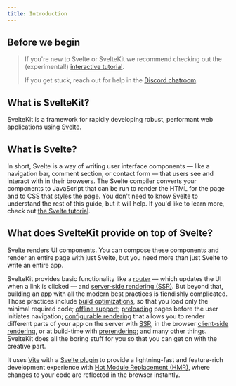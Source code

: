 ```yaml
---
title: Introduction
---
```


## Before we begin

> If you're new to Svelte or SvelteKit we recommend checking out the (experimental!) [interactive tutorial](https://learn.svelte.dev).
>
> If you get stuck, reach out for help in the [Discord chatroom](https://svelte.dev/chat).

## What is SvelteKit?

SvelteKit is a framework for rapidly developing robust, performant web applications using [Svelte](https://svelte.dev/).

## What is Svelte?

In short, Svelte is a way of writing user interface components — like a navigation bar, comment section, or contact form — that users see and interact with in their browsers. The Svelte compiler converts your components to JavaScript that can be run to render the HTML for the page and to CSS that styles the page. You don't need to know Svelte to understand the rest of this guide, but it will help. If you'd like to learn more, check out [the Svelte tutorial](https://svelte.dev/tutorial).

## What does SvelteKit provide on top of Svelte?

Svelte renders UI components. You can compose these components and render an entire page with just Svelte, but you need more than just Svelte to write an entire app.

SvelteKit provides basic functionality like a [router](/docs/glossary#routing) — which updates the UI when a link is clicked — and [server-side rendering (SSR)](/docs/glossary#ssr). But beyond that, building an app with all the modern best practices is fiendishly complicated. Those practices include [build optimizations](https://vitejs.dev/guide/features.html#build-optimizations), so that you load only the minimal required code; [offline support](/docs/service-workers); [preloading](/docs/link-options#data-sveltekit-preload-data) pages before the user initiates navigation; [configurable rendering](/docs/page-options) that allows you to render different parts of your app on the server with [SSR](/docs/glossary#ssr), in the browser [client-side rendering](/docs/glossary#csr-and-spa), or at build-time with [prerendering](/docs/glossary#prerendering); and many other things. SvelteKit does all the boring stuff for you so that you can get on with the creative part.

It uses [Vite](https://vitejs.dev/) with a [Svelte plugin](https://github.com/sveltejs/vite-plugin-svelte) to provide a lightning-fast and feature-rich development experience with [Hot Module Replacement (HMR)](https://github.com/sveltejs/vite-plugin-svelte/blob/main/docs/config.md#hot), where changes to your code are reflected in the browser instantly.
